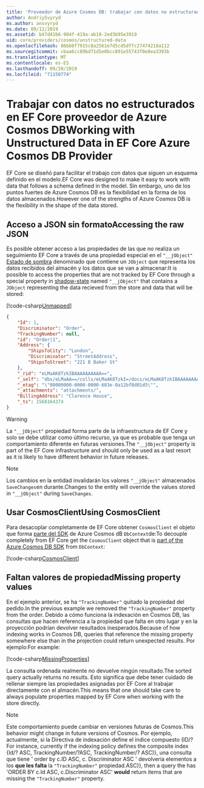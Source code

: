 ```yaml
---
title: 'Proveedor de Azure Cosmos DB: trabajar con datos no estructurados EF Core'
author: AndriySvyryd
ms.author: ansvyryd
ms.date: 09/12/2019
ms.assetid: b47d41b6-984f-419a-ab10-2ed3b95e3919
uid: core/providers/cosmos/unstructured-data
ms.openlocfilehash: 86bb0f7915c8a2561e7d5cd5dffc27474218a112
ms.sourcegitcommit: cbaa6cc89bd71d5e0bcc891e55743f0e8ea3393b
ms.translationtype: MT
ms.contentlocale: es-ES
ms.lasthandoff: 09/20/2019
ms.locfileid: "71150774"
---
```

# <a name="working-with-unstructured-data-in-ef-core-azure-cosmos-db-provider"></a><span data-ttu-id="d3f1d-102">Trabajar con datos no estructurados en EF Core proveedor de Azure Cosmos DB</span><span class="sxs-lookup"><span data-stu-id="d3f1d-102">Working with Unstructured Data in EF Core Azure Cosmos DB Provider</span></span>

<span data-ttu-id="d3f1d-103">EF Core se diseñó para facilitar el trabajo con datos que siguen un esquema definido en el modelo.</span><span class="sxs-lookup"><span data-stu-id="d3f1d-103">EF Core was designed to make it easy to work with data that follows a schema defined in the model.</span></span> <span data-ttu-id="d3f1d-104">Sin embargo, uno de los puntos fuertes de Azure Cosmos DB es la flexibilidad en la forma de los datos almacenados.</span><span class="sxs-lookup"><span data-stu-id="d3f1d-104">However one of the strengths of Azure Cosmos DB is the flexibility in the shape of the data stored.</span></span>

## <a name="accessing-the-raw-json"></a><span data-ttu-id="d3f1d-105">Acceso a JSON sin formato</span><span class="sxs-lookup"><span data-stu-id="d3f1d-105">Accessing the raw JSON</span></span>

<span data-ttu-id="d3f1d-106">Es posible obtener acceso a las propiedades de las que no realiza un seguimiento EF Core a través de una propiedad especial en el `"__jObject"` [Estado de sombra](../../modeling/shadow-properties.md) denominado que contiene un `JObject` que representa los datos recibidos del almacén y los datos que se van a almacenar:</span><span class="sxs-lookup"><span data-stu-id="d3f1d-106">It is possible to access the properties that are not tracked by EF Core through a special property in [shadow-state](../../modeling/shadow-properties.md) named `"__jObject"` that contains a `JObject` representing the data recieved from the store and data that will be stored:</span></span>

[!code-csharp[Unmapped](../../../../samples/core/Cosmos/UnstructuredData/Sample.cs?highlight=21-23&name=Unmapped)]

``` json
{
    "Id": 1,
    "Discriminator": "Order",
    "TrackingNumber": null,
    "id": "Order|1",
    "Address": {
        "ShipsToCity": "London",
        "Discriminator": "StreetAddress",
        "ShipsToStreet": "221 B Baker St"
    },
    "_rid": "eLMaAK8TzkIBAAAAAAAAAA==",
    "_self": "dbs/eLMaAA==/colls/eLMaAK8TzkI=/docs/eLMaAK8TzkIBAAAAAAAAAA==/",
    "_etag": "\"00000000-0000-0000-683e-0a12bf8d01d5\"",
    "_attachments": "attachments/",
    "BillingAddress": "Clarence House",
    "_ts": 1568164374
}
```

> [!WARNING]
> <span data-ttu-id="d3f1d-107">La `"__jObject"` propiedad forma parte de la infraestructura de EF Core y solo se debe utilizar como último recurso, ya que es probable que tenga un comportamiento diferente en futuras versiones.</span><span class="sxs-lookup"><span data-stu-id="d3f1d-107">The `"__jObject"` property is part of the EF Core infrastructure and should only be used as a last resort as it is likely to have different behavior in future releases.</span></span>

> [!NOTE]
> <span data-ttu-id="d3f1d-108">Los cambios en la entidad invalidarán los valores `"__jObject"` almacenados `SaveChanges`en durante.</span><span class="sxs-lookup"><span data-stu-id="d3f1d-108">Changes to the entity will override the values stored in `"__jObject"` during `SaveChanges`.</span></span>

## <a name="using-cosmosclient"></a><span data-ttu-id="d3f1d-109">Usar CosmosClient</span><span class="sxs-lookup"><span data-stu-id="d3f1d-109">Using CosmosClient</span></span>

<span data-ttu-id="d3f1d-110">Para desacoplar completamente de EF Core obtener `CosmosClient` el objeto que forma [parte del SDK](https://docs.microsoft.com/en-us/azure/cosmos-db/sql-api-get-started) de Azure Cosmos dB `DbContext`de:</span><span class="sxs-lookup"><span data-stu-id="d3f1d-110">To decouple completely from EF Core get the `CosmosClient` object that is [part of the Azure Cosmos DB SDK](https://docs.microsoft.com/en-us/azure/cosmos-db/sql-api-get-started) from `DbContext`:</span></span>

[!code-csharp[CosmosClient](../../../../samples/core/Cosmos/UnstructuredData/Sample.cs?highlight=3&name=CosmosClient)]

## <a name="missing-property-values"></a><span data-ttu-id="d3f1d-111">Faltan valores de propiedad</span><span class="sxs-lookup"><span data-stu-id="d3f1d-111">Missing property values</span></span>

<span data-ttu-id="d3f1d-112">En el ejemplo anterior, se ha `"TrackingNumber"` quitado la propiedad del pedido.</span><span class="sxs-lookup"><span data-stu-id="d3f1d-112">In the previous example we removed the `"TrackingNumber"` property from the order.</span></span> <span data-ttu-id="d3f1d-113">Debido a cómo funciona la indexación en Cosmos DB, las consultas que hacen referencia a la propiedad que falta en otro lugar y en la proyección podrían devolver resultados inesperados.</span><span class="sxs-lookup"><span data-stu-id="d3f1d-113">Because of how indexing works in Cosmos DB, queries that reference the missing property somewhere else than in the projection could return unexpected results.</span></span> <span data-ttu-id="d3f1d-114">Por ejemplo:</span><span class="sxs-lookup"><span data-stu-id="d3f1d-114">For example:</span></span>

[!code-csharp[MissingProperties](../../../../samples/core/Cosmos/UnstructuredData/Sample.cs?name=MissingProperties)]

<span data-ttu-id="d3f1d-115">La consulta ordenada realmente no devuelve ningún resultado.</span><span class="sxs-lookup"><span data-stu-id="d3f1d-115">The sorted query actually returns no results.</span></span> <span data-ttu-id="d3f1d-116">Esto significa que debe tener cuidado de rellenar siempre las propiedades asignadas por EF Core al trabajar directamente con el almacén.</span><span class="sxs-lookup"><span data-stu-id="d3f1d-116">This means that one should take care to always populate properties mapped by EF Core when working with the store directly.</span></span>

> [!NOTE]
> <span data-ttu-id="d3f1d-117">Este comportamiento puede cambiar en versiones futuras de Cosmos.</span><span class="sxs-lookup"><span data-stu-id="d3f1d-117">This behavior might change in future versions of Cosmos.</span></span> <span data-ttu-id="d3f1d-118">Por ejemplo, actualmente, si la Directiva de indexación define el índice compuesto {ID/?</span><span class="sxs-lookup"><span data-stu-id="d3f1d-118">For instance, currently if the indexing policy defines the composite index {Id/?</span></span> <span data-ttu-id="d3f1d-119">ASC, TrackingNumber/?</span><span class="sxs-lookup"><span data-stu-id="d3f1d-119">ASC, TrackingNumber/?</span></span> <span data-ttu-id="d3f1d-120">ASC)}, una consulta que tiene ' order by c.ID ASC, c. Discriminator ASC ' devolvería elementos a los __que les falta__ la `"TrackingNumber"` propiedad.</span><span class="sxs-lookup"><span data-stu-id="d3f1d-120">ASC)}, then a query the has 'ORDER BY c.Id ASC, c.Discriminator ASC' __would__ return items that are missing the `"TrackingNumber"` property.</span></span>